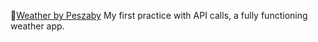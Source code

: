 🔗[Weather by Peszaby](https://perjesiszabolcs.info/weather-app/)
My first practice with API calls, a fully functioning weather app.

